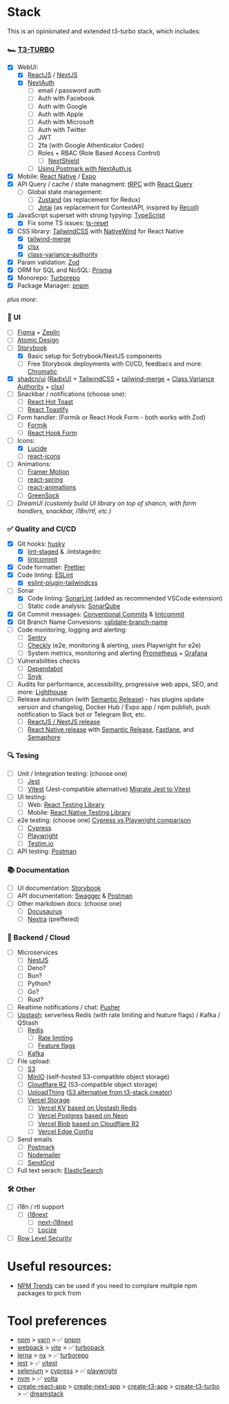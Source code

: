 # Stack

This is an opinionated and extended t3-turbo stack, which includes:

### 🏎️ [T3-TURBO](https://github.com/t3-oss/create-t3-turbo)

- [x] WebUI:
  - [x] [ReactJS](https://react.dev/) / [NextJS](https://nextjs.org/)
  - [x] [NextAuth](https://next-auth.js.org/)
    - [ ] email / password auth
    - [ ] Auth with Facebook
    - [ ] Auth with Google
    - [ ] Auth with Apple
    - [ ] Auth with Microsoft
    - [ ] Auth with Twitter
    - [ ] JWT
    - [ ] 2fa (with Google Athenticator Codes)
    - [ ] Roles + RBAC (Role Based Access Control)
      - [ ] [NextShield](https://imjulianeral.github.io/next-shield/)
    - [ ] [Using Postmark with NextAuth.js](https://shadcn.com/next-auth-postmark)
- [x] Mobile: [React Native](https://reactnative.dev/) / [Expo](https://expo.dev/)
- [x] API Query / cache / state managment: [tRPC](https://trpc.io/) with [React Query](https://tanstack.com/query/v3/)
  - [ ] Global state management:
    - [ ] [Zustand](https://zustand-demo.pmnd.rs/) (as replacement for Redux)
    - [ ] [Jotai](https://jotai.org/) (as replacement for ContextAPI, insipred by [Recoil](https://recoiljs.org/))
- [x] JavaScript superset with strong typying: [TypeScript](https://www.typescriptlang.org/)
  - [x] Fix some TS issues: [ts-reset](https://github.com/total-typescript/ts-reset)
- [x] CSS library: [TailwindCSS](https://tailwindcss.com/) with [NativeWind](https://www.nativewind.dev/) for React Native
  - [x] [tailwind-merge](https://www.npmjs.com/package/tailwind-merge)
  - [x] [clsx](https://www.npmjs.com/package/clsx)
  - [x] [class-variance-authority](https://cva.style/docs)
- [x] Param validation: [Zod](https://zod.dev/)
- [x] ORM for SQL and NoSQL: [Prisma](https://www.prisma.io/)
- [x] Monorepo: [Turborepo](https://turbo.build/repo)
- [x] Package Manager: [pnpm](https://pnpm.io/)

_plus more:_

### 🪪 UI

- [ ] [Figma](https://www.figma.com/) + [Zeplin](https://zeplin.io/)
- [ ] [Atomic Design](https://atomicdesign.bradfrost.com/chapter-2/)
- [ ] [Storybook](https://storybook.js.org/)
  - [x] Basic setup for Sotrybook/NextJS components
  - [ ] Free Storybook deployments with CI/CD, feedbacs and more: [Chromatic](https://www.chromatic.com/)
- [x] [shadcn/ui](https://ui.shadcn.com/) ([RadixUI](https://www.radix-ui.com/) + [TailwindCSS](https://tailwindcss.com/) + [tailwind-merge](https://github.com/dcastil/tailwind-merge) + [Class Variance Authority](https://github.com/joe-bell/cva) + [clsx](https://github.com/lukeed/clsx))
- [ ] Snackbar / notifications (choose one):
  - [ ] [React Hot Toast](https://react-hot-toast.com/)
  - [ ] [React Toastify](https://www.npmjs.com/package/react-toastify)
- [ ] Form handler: (Formik or React Hook Form - both works with Zod)
  - [ ] [Formik](https://formik.org/)
  - [ ] [React Hook Form](https://react-hook-form.com/)
- [ ] Icons:
  - [x] [Lucide](https://lucide.dev/)
  - [ ] [react-icons](https://react-icons.github.io/react-icons/)
- [ ] Animations:
  - [ ] [Framer Motion](https://www.framer.com/motion/)
  - [ ] [react-spring](https://www.react-spring.dev/)
  - [ ] [react-animations](https://github.com/FormidableLabs/react-animations)
  - [ ] [GreenSock](https://greensock.com/)
- [ ] _DreamUI (customly build UI library on top of shancn, with form handlers, snackbar, i18n/rtl, etc.)_

### ✅ Quality and CI/CD

- [x] Git hooks: [husky](https://typicode.github.io/husky/#/)
  - [x] [lint-staged](https://github.com/okonet/lint-staged) & .lintstagedrc
  - [x] [lintcommit](https://commitlint.js.org/)
- [x] Code formatter: [Prettier](https://prettier.io/)
- [x] Code linting: [ESLint](https://eslint.org/)
  - [x] [eslint-plugin-tailwindcss](https://github.com/francoismassart/eslint-plugin-tailwindcss)
- [ ] Sonar
  - [x] Code linting: [SonarLint](https://www.sonarsource.com/products/sonarlint/) (added as recommended VSCode extension)
  - [ ] Static code analysis: [SonarQube](https://www.sonarsource.com/products/sonarqube/)
- [x] Git Commit messages: [Conventional Commits](https://www.conventionalcommits.org/en/v1.0.0/) & [lintcommit](https://commitlint.js.org/)
- [x] Git Branch Name Convesions: [validate-branch-name](https://github.com/JsonMa/validate-branch-name#readme)
- [ ] Code monitoring, logging and alerting:
  - [ ] [Sentry](https://sentry.io/welcome/)
  - [ ] [Checkly](https://www.checklyhq.com/) (e2e, monitoring & alerting, uses Playwright for e2e)
  - [ ] System metrics, monitoring and alerting [Prometheus](https://prometheus.io/) + [Grafana](https://grafana.com/)
- [ ] Vulnerabilities checks
  - [ ] [Dependabot](https://docs.github.com/en/code-security/dependabot/dependabot-alerts/about-dependabot-alerts)
  - [ ] [Snyk](https://snyk.io/)
- [ ] Audits for performance, accessibility, progressive web apps, SEO, and more: [Lighthouse](https://developer.chrome.com/docs/lighthouse/overview/#cli)
- [ ] Release automation (with [Semantic Release](https://semantic-release.gitbook.io/semantic-release/)) - has plugins update version and changelog, Docker Hub / Expo app / npm publish, push notification to Slack bot or Telegram Bot, etc.
  - [ ] [ReactJS / NextJS release](https://dev.to/amalv/how-to-setup-semantic-release-for-a-react-app-or-a-next-js-app-25c1)
  - [ ] [React Native release](https://semaphoreci.com/blog/automate-react-native-release) with [Semantic Release](https://github.com/semantic-release/semantic-release), [Fastlane](https://fastlane.tools/), and [Semaphore](https://semaphoreci.com/)

### 🔍 Tesing

- [ ] Unit / Integration testing: (choose one)
  - [ ] [Jest](https://jestjs.io/)
  - [ ] [Vitest](https://vitest.dev/) (Jest-compatible alternative)
        [Migrate Jest to Vitest](https://dev.to/mbarzeev/from-jest-to-vitest-migration-and-benchmark-23pl)
- [ ] UI testing:
  - [ ] Web: [React Testing Library](https://testing-library.com/docs/react-testing-library/intro/)
  - [ ] Mobile: [React Native Testing Library](https://testing-library.com/docs/react-native-testing-library/intro)
- [ ] e2e testing: (choose one) [Cypress vs Playwright comparison](https://www.browserstack.com/guide/playwright-vs-cypress)
  - [ ] [Cypress](https://www.cypress.io/)
  - [ ] [Playwright](https://playwright.dev/)
  - [ ] [Testim.io](https://www.testim.io/)
- [ ] API testing: [Postman](https://www.postman.com/)

### 📚 Documentation

- [ ] UI documentation: [Storybook](https://storybook.js.org/)
- [ ] API documentation: [Swagger](https://swagger.io/) & [Postman](https://www.postman.com/)
- [ ] Other markdown docs: (choose one)
  - [ ] [Docusaurus](https://docusaurus.io/)
  - [ ] [Nextra](https://nextra.site/) (preffered)

### 💭 Backend / Cloud

- [ ] Microservices
  - [ ] [NestJS](https://nestjs.com/)
  - [ ] Deno?
  - [ ] Bun?
  - [ ] Python?
  - [ ] Go?
  - [ ] Rust?
- [ ] Realtime notifications / chat: [Pusher](https://pusher.com/)
- [ ] [Upstash](https://upstash.com/): serverless Redis (with rate limiting and feature flags) / Kafka / QStash
  - [ ] [Redis](https://docs.upstash.com/redis)
    - [ ] [Rate limiting](https://upstash.com/blog/upstash-ratelimit)
    - [ ] [Feature flags](https://docs.upstash.com/redis/sdks/edge-flags/overview)
  - [ ] [Kafka](https://docs.upstash.com/kafka)
- [ ] File upload:
  - [ ] [S3](https://aws.amazon.com/s3/?nc1=h_ls)
  - [ ] [MinIO](https://min.io/) (self-hosted S3-compatible object storage)
  - [ ] [Cloudflare R2](https://www.cloudflare.com/products/r2/) (S3-compatible object storage)
  - [ ] [UploadThing](https://uploadthing.com/) ([S3 alternative from t3-stack creator](https://www.youtube.com/watch?v=mxT3j-5s1Zc))
  - [ ] [Vercel Storage](https://vercel.com/docs/storage)
    - [ ] [Vercel KV](https://vercel.com/docs/storage#:~:text=your%20frontend%20framework.-,Vercel%20KV,-%3A%20Durable%20Redis) [based on Upstash Redis](https://docs.upstash.com/redis)
    - [ ] [Vercel Postgres](https://vercel.com/docs/storage#:~:text=%3A%20Durable%20Redis-,Vercel%20Postgres,-%3A%20Serverless%20SQL) [based on Neon](https://neon.tech/)
    - [ ] [Vercel Blob](https://vercel.com/docs/storage#:~:text=%3A%20Serverless%20SQL-,Vercel%20Blob,-%3A%20Large%20file%20storage) [based on Cloudflare R2](https://www.cloudflare.com/products/r2/)
    - [ ] [Vercel Edge Config](https://vercel.com/docs/storage#:~:text=Large%20file%20storage-,Vercel%20Edge%20Config,-%3A%20Global%2C%20low%2Dlatency)
- [ ] Send emails
  - [ ] [Postmark](https://postmarkapp.com/)
  - [ ] [Nodemailer](https://nodemailer.com/about/)
  - [ ] [SendGrid](https://sendgrid.com/)
- [ ] Full text serach: [ElasticSearch](https://www.elastic.co/enterprise-search)

### 🛠️ Other

- [ ] i18n / rtl support
  - [ ] [i18next](https://www.i18next.com/)
    - [ ] [next-i18next](https://next.i18next.com/)
    - [ ] [Locize](https://locize.com/)
- [ ] [Row Level Security](https://www.postgresql.org/docs/current/ddl-rowsecurity.html)

# Useful resources:

- [NPM Trends](https://npmtrends.com/) can be used if you need to complare multiple npm packages to pick from

# Tool preferences

- [npm](https://www.npmjs.com/) > [yarn](https://yarnpkg.com/) > ✅ [pnpm](https://pnpm.io/)
- [webpack](https://webpack.js.org/) > [vite](https://vitejs.dev/) > ✅ [turbopack](https://turbo.build/pack)
- [lerna](https://lerna.js.org/) > [nx](https://nx.dev/) > ✅ [turborepo](https://turbo.build/repo)
- [jest](https://jestjs.io/) > ✅ [vitest](https://vitest.dev/)
- [selenium](https://www.selenium.dev/) > [cypress](https://www.cypress.io/) > ✅ [playwright](https://playwright.dev/)
- [nvm](https://github.com/nvm-sh/nvm) > ✅ [volta](https://volta.sh/)
- [create-react-app](https://www.npmjs.com/package/create-react-app) > [create-next-app](https://www.npmjs.com/package/create-next-app) > [create-t3-app](https://github.com/t3-oss/create-t3-app) > [create-t3-turbo](https://github.com/t3-oss/create-t3-turbo) > ✅ [dreamstack](https://github.com/olehmelnyk/dream-stack)

